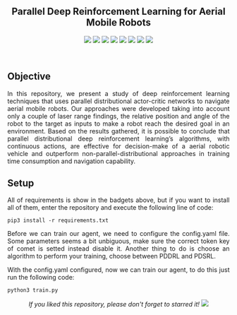 <h2 align="center">Parallel Deep Reinforcement Learning for Aerial Mobile Robots</h2>

<p align="center">
  <img src="https://img.shields.io/badge/ROS-NoeticNinjemys-yellow"/>
  <img src="https://img.shields.io/badge/PyTorch-v1.9.0-blue"/>
  <img src="https://img.shields.io/badge/Torchvision-v0.8.1-blue"/>
  <img src="https://img.shields.io/badge/OpenCV-v4.4.0.46-blue"/>
  <img src="https://img.shields.io/badge/Pillow-v7.2.0-blue"/>
  <img src="https://img.shields.io/badge/Matplotlib-v3.3.3-blue"/>
  <img src="https://img.shields.io/badge/Pandas-v1.1.4-blue"/>
  <img src="https://img.shields.io/badge/Numpy-v1.19.2-blue"/>
</p>
<br/>

## Objective
<p align="justify"> 
  <a>In this repository, we present a study of deep reinforcement learning techniques that uses parallel distributional actor-critic networks to navigate aerial mobile robots. Our approaches were developed taking into account only a couple of laser range findings, the relative position and angle of the robot to the target as inputs to make a robot reach the desired goal in an environment.
Based on the results gathered, it is possible to conclude that parallel distributional deep reinforcement learning’s algorithms, with continuous actions, are effective for decision-make of a aerial robotic vehicle and outperform non-parallel-distributional approaches in training time consumption and navigation capability.</a>  
</p>
  

## Setup
<p align="justify"> 
 <a>All of requirements is show in the badgets above, but if you want to install all of them, enter the repository and execute the following line of code:</a>
</p>

```shell
pip3 install -r requirements.txt
```

<p align="justify"> 
 <a>Before we can train our agent, we need to configure the config.yaml file. Some parameters seems a bit unbiguous, make sure the correct token key of comet is setted instead disable it. Another thing to do is choose an algorithm to perform your training, choose between PDDRL and PDSRL. </a>
</p>

<p align="justify"> 
 <a>With the config.yaml configured, now we can train our agent, to do this just run the following code:</a>
</p>

```shell
python3 train.py
```

<p align="center"> 
  <i>If you liked this repository, please don't forget to starred it!</i>
  <img src="https://img.shields.io/github/stars/victorkich/Parallel-Turtle-DRL?style=social"/>
</p>

